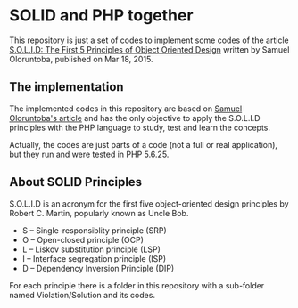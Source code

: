 # SOLID and PHP together

This repository is just a set of codes to implement some codes of the article [S.O.L.I.D: The First 5 Principles of Object Oriented Design](https://scotch.io/bar-talk/s-o-l-i-d-the-first-five-principles-of-object-oriented-design) written by Samuel Oloruntoba, published on Mar 18, 2015.

## The implementation

The implemented codes in this repository are based on [Samuel Oloruntoba's article](https://scotch.io/bar-talk/s-o-l-i-d-the-first-five-principles-of-object-oriented-design) and has the only objective to apply the S.O.L.I.D principles with the PHP language to study, test and learn the concepts.

Actually, the codes are just parts of a code (not a full or real application), but they run and were tested in PHP 5.6.25.

## About SOLID Principles

S.O.L.I.D is an acronym for the first five object-oriented design principles by Robert C. Martin, popularly known as Uncle Bob.

 - S – Single-responsiblity principle (SRP)
 - O – Open-closed principle (OCP)
 - L – Liskov substitution principle (LSP)
 - I – Interface segregation principle (ISP)
 - D – Dependency Inversion Principle (DIP)

For each principle there is a folder in this repository with a sub-folder named Violation/Solution and its codes.
